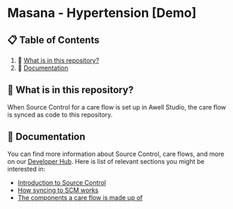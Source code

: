 
# Masana - Hypertension [Demo]

## 📋 Table of Contents

1. 🤔 [What is in this repository?](#what-is-in-this-repository)
2. 📖 [Documentation](#documentation)

## <a name="what-is-in-this-repository">🤔 What is in this repository?</a>

When Source Control for a care flow is set up in Awell Studio, the care flow is synced as code to this repository.

## <a name="documentation">📖 Documentation</a>

You can find more information about Source Control, care flows, and more on our [Developer Hub](https://developers.awellhealth.com/awell-studio/docs/source-control/introduction). Here is list of relevant sections you might be interested in:

- [Introduction to Source Control](https://developers.awellhealth.com/awell-studio/docs/source-control/introduction)
- [How syncing to SCM works](https://developers.awellhealth.com/awell-studio/docs/source-control/concepts/syncing-to-scm)
- [The components a care flow is made up of](https://developers.awellhealth.com/awell-studio/docs/source-control/concepts/components)
    